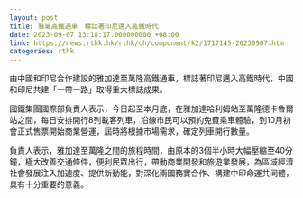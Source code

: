 ```yaml
---
layout: post
title: 雅萬高鐵通車　標誌著印尼邁入高鐵時代
date: 2023-09-07 13:18:17.000000000 +08:00
link: https://news.rthk.hk/rthk/ch/component/k2/1717145-20230907.htm
categories: rthk
---
```


由中國和印尼合作建設的雅加達至萬隆高鐵通車，標誌著印尼邁入高鐵時代，中國和印尼共建「一帶一路」取得重大標誌成果。

國鐵集團國際部負責人表示，今日起至本月底，在雅加達哈利姆站至萬隆德卡魯爾站之間，每日安排開行8列載客列車，沿線市民可以預約免費乘車體驗，到10月初會正式售票開始商業營運，屆時將根據市場需求，確定列車開行數量。

負責人表示，雅加達至萬隆之間的旅程時間，由原本的3個半小時大幅壓縮至40分鐘，極大改善交通條件，便利民眾出行，帶動商業開發和旅遊業發展，為區域經濟社會發展注入加速度、提供新動能，對深化兩國務實合作、構建中印命運共同體，具有十分重要的意義。
